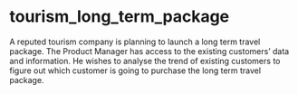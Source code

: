 # tourism_long_term_package
A reputed tourism company is planning to launch a long term travel package. The Product Manager has access to the existing customers’ data and information. He wishes to analyse the trend of existing customers to figure out which customer is going to purchase the long term travel package.
